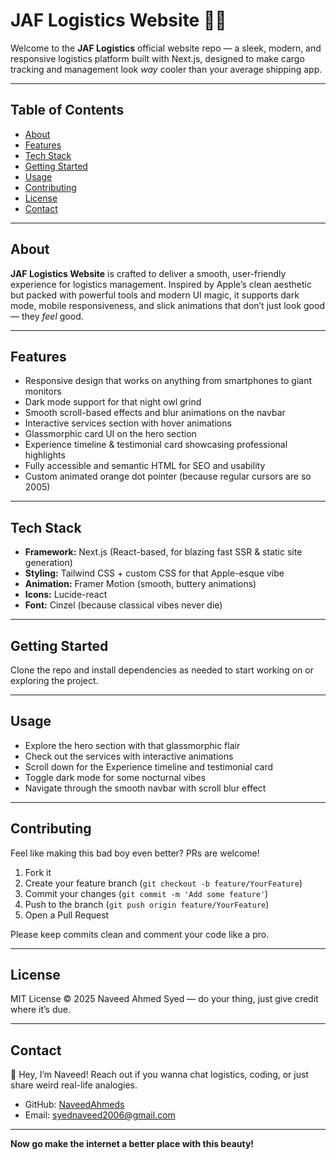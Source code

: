 # JAF Logistics Website 🚚💨

Welcome to the **JAF Logistics** official website repo — a sleek, modern, and responsive logistics platform built with Next.js, designed to make cargo tracking and management look *way* cooler than your average shipping app.

---

## Table of Contents

- [About](#about)  
- [Features](#features)  
- [Tech Stack](#tech-stack)  
- [Getting Started](#getting-started)  
- [Usage](#usage)  
- [Contributing](#contributing)  
- [License](#license)  
- [Contact](#contact)  

---

## About

**JAF Logistics Website** is crafted to deliver a smooth, user-friendly experience for logistics management. Inspired by Apple’s clean aesthetic but packed with powerful tools and modern UI magic, it supports dark mode, mobile responsiveness, and slick animations that don’t just look good — they *feel* good.

---

## Features

- Responsive design that works on anything from smartphones to giant monitors  
- Dark mode support for that night owl grind  
- Smooth scroll-based effects and blur animations on the navbar  
- Interactive services section with hover animations  
- Glassmorphic card UI on the hero section  
- Experience timeline & testimonial card showcasing professional highlights  
- Fully accessible and semantic HTML for SEO and usability  
- Custom animated orange dot pointer (because regular cursors are so 2005)  

---

## Tech Stack

- **Framework:** Next.js (React-based, for blazing fast SSR & static site generation)  
- **Styling:** Tailwind CSS + custom CSS for that Apple-esque vibe  
- **Animation:** Framer Motion (smooth, buttery animations)  
- **Icons:** Lucide-react  
- **Font:** Cinzel (because classical vibes never die)  

---

## Getting Started

Clone the repo and install dependencies as needed to start working on or exploring the project.

---

## Usage

- Explore the hero section with that glassmorphic flair  
- Check out the services with interactive animations  
- Scroll down for the Experience timeline and testimonial card  
- Toggle dark mode for some nocturnal vibes  
- Navigate through the smooth navbar with scroll blur effect  

---

## Contributing

Feel like making this bad boy even better? PRs are welcome!

1. Fork it  
2. Create your feature branch (`git checkout -b feature/YourFeature`)  
3. Commit your changes (`git commit -m 'Add some feature'`)  
4. Push to the branch (`git push origin feature/YourFeature`)  
5. Open a Pull Request  

Please keep commits clean and comment your code like a pro.

---

## License

MIT License © 2025 Naveed Ahmed Syed — do your thing, just give credit where it’s due.

---

## Contact

👋 Hey, I’m Naveed! Reach out if you wanna chat logistics, coding, or just share weird real-life analogies.

- GitHub: [NaveedAhmeds](https://github.com/NaveedAhmeds)  
- Email: syednaveed2006@gmail.com

---

**Now go make the internet a better place with this beauty!**

